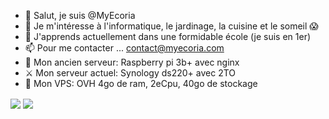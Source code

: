 - 👋 Salut, je suis @MyEcoria
- 👀 Je m'intéresse à l'informatique, le jardinage, la cuisine et le someil 😱
- 🌱 J'apprends actuellement dans une formidable école (je suis en 1er)
- 📫 Pour me contacter ... <contact@myecoria.com> 
- 🚢 Mon ancien serveur: Raspberry pi 3b+ avec nginx
- ⚔️ Mon serveur actuel: Synology ds220+ avec 2TO
- 🚀 Mon VPS: OVH 4go de ram, 2eCpu, 40go de stockage

<img align="center" src="https://github-readme-stats.vercel.app/api/top-langs/?username=MyEcoria&theme=radical" /> <img align="center" src="https://github-readme-stats.vercel.app/api?username=MyEcoria&show_icons=true&theme=radical" />
